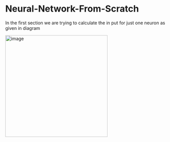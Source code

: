 # Neural-Network-From-Scratch

In the first section we are trying to calculate the in put for just one neuron
as given in diagram

<img width="322" alt="image" src="https://github.com/sarthak1366/Neural-Network-From-Scratch/assets/49805771/6d01d210-a2b3-4736-8fef-e3b251a529db">
